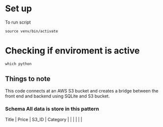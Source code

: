 
# Set up 
To run script 

```
source venv/bin/activate
```


# Checking if enviroment is active

```
which python
```


## Things to note

This code connects at an AWS S3 bucket and creates a bridge between the front
end and backend using SQLite and S3 bucket.





### Schema All data is store in this pattern


Title 	| Price	| S3_ID	| Category
	|	|	|
	|	|	|



